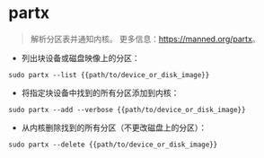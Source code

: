 # partx

> 解析分区表并通知内核。
> 更多信息：<https://manned.org/partx>。

- 列出块设备或磁盘映像上的分区：

`sudo partx --list {{path/to/device_or_disk_image}}`

- 将指定块设备中找到的所有分区添加到内核：

`sudo partx --add --verbose {{path/to/device_or_disk_image}}`

- 从内核删除找到的所有分区（不更改磁盘上的分区）：

`sudo partx --delete {{path/to/device_or_disk_image}}`